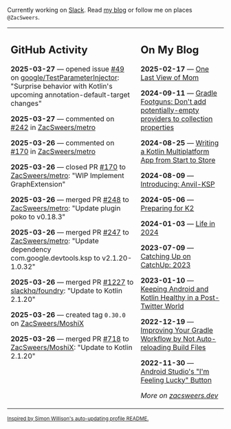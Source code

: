 Currently working on [Slack](https://slack.com/). Read [my blog](https://zacsweers.dev/) or follow me on places `@ZacSweers`.

<table><tr><td valign="top" width="60%">

## GitHub Activity
<!-- githubActivity starts -->
**2025-03-27** — opened issue [#49](https://github.com/google/TestParameterInjector/issues/49) on [google/TestParameterInjector](https://github.com/google/TestParameterInjector): "Surprise behavior with Kotlin's upcoming annotation-default-target changes"

**2025-03-27** — commented on [#242](https://github.com/ZacSweers/metro/pull/242#issuecomment-2759123619) in [ZacSweers/metro](https://github.com/ZacSweers/metro)

**2025-03-26** — commented on [#170](https://github.com/ZacSweers/metro/pull/170#issuecomment-2755848310) in [ZacSweers/metro](https://github.com/ZacSweers/metro)

**2025-03-26** — closed PR [#170](https://github.com/ZacSweers/metro/pull/170) to [ZacSweers/metro](https://github.com/ZacSweers/metro): "WIP Implement GraphExtension"

**2025-03-26** — merged PR [#248](https://github.com/ZacSweers/metro/pull/248) to [ZacSweers/metro](https://github.com/ZacSweers/metro): "Update plugin poko to v0.18.3"

**2025-03-26** — merged PR [#247](https://github.com/ZacSweers/metro/pull/247) to [ZacSweers/metro](https://github.com/ZacSweers/metro): "Update dependency com.google.devtools.ksp to v2.1.20-1.0.32"

**2025-03-26** — merged PR [#1227](https://github.com/slackhq/foundry/pull/1227) to [slackhq/foundry](https://github.com/slackhq/foundry): "Update to Kotlin 2.1.20"

**2025-03-26** — created tag `0.30.0` on [ZacSweers/MoshiX](https://github.com/ZacSweers/MoshiX)

**2025-03-26** — merged PR [#718](https://github.com/ZacSweers/MoshiX/pull/718) to [ZacSweers/MoshiX](https://github.com/ZacSweers/MoshiX): "Update to Kotlin 2.1.20"
<!-- githubActivity ends -->
</td><td valign="top" width="40%">

## On My Blog
<!-- blog starts -->
**2025-02-17** — [One Last View of Mom](https://www.zacsweers.dev/one-last-view-of-mom/)

**2024-09-11** — [Gradle Footguns: Don't add potentially-empty providers to collection properties](https://www.zacsweers.dev/gradle-footgun-adding-empty-providers-to-collection-properties/)

**2024-08-25** — [Writing a Kotlin Multiplatform App from Start to Store](https://www.zacsweers.dev/writing-a-kotlin-multiplatform-app-from-start-to-store/)

**2024-08-09** — [Introducing: Anvil-KSP](https://www.zacsweers.dev/introducing-anvil-ksp/)

**2024-05-06** — [Preparing for K2](https://www.zacsweers.dev/preparing-for-k2/)

**2024-01-03** — [Life in 2024](https://www.zacsweers.dev/life-in-2024/)

**2023-07-09** — [Catching Up on CatchUp: 2023](https://www.zacsweers.dev/catching-up-on-catchup-2023/)

**2023-01-10** — [Keeping Android and Kotlin Healthy in a Post-Twitter World](https://www.zacsweers.dev/keeping-android-healthy/)

**2022-12-19** — [Improving Your Gradle Workflow by Not Auto-reloading Build Files](https://www.zacsweers.dev/improving-your-workflow-by-not-auto-reloading-build-files/)

**2022-11-30** — [Android Studio's "I'm Feeling Lucky" Button](https://www.zacsweers.dev/android-studios-im-feeling-lucky-button/)
<!-- blog ends -->
_More on [zacsweers.dev](https://zacsweers.dev/)_
</td></tr></table>

<sub><a href="https://simonwillison.net/2020/Jul/10/self-updating-profile-readme/">Inspired by Simon Willison's auto-updating profile README.</a></sub>